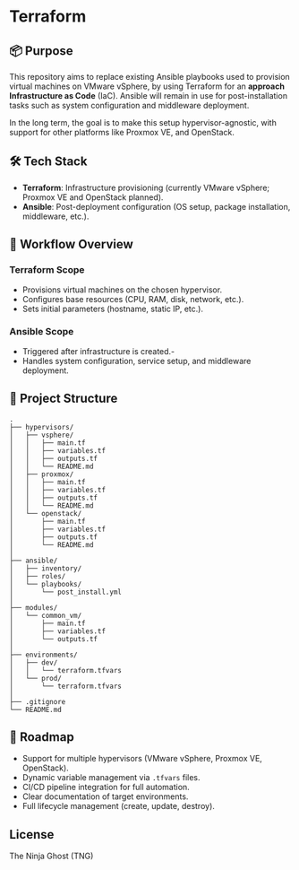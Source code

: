 # Terraform

## 📦 Purpose

This repository aims to replace existing Ansible playbooks used to provision virtual machines on VMware vSphere, by using Terraform for an **approach Infrastructure as Code** (IaC). Ansible will remain in use for post-installation tasks such as system configuration and middleware deployment.

In the long term, the goal is to make this setup hypervisor-agnostic, with support for other platforms like Proxmox VE, and OpenStack.

## 🛠️ Tech Stack

- **Terraform**: Infrastructure provisioning (currently VMware vSphere; Proxmox VE and OpenStack planned).
- **Ansible**: Post-deployment configuration (OS setup, package installation, middleware, etc.).

## 🔁 Workflow Overview

### Terraform Scope

- Provisions virtual machines on the chosen hypervisor.
- Configures base resources (CPU, RAM, disk, network, etc.).
- Sets initial parameters (hostname, static IP, etc.).

### Ansible Scope

- Triggered after infrastructure is created.-
- Handles system configuration, service setup, and middleware deployment.

## 📁 Project Structure

```shell
.
├── hypervisors/
│   ├── vsphere/
│   │   ├── main.tf
│   │   ├── variables.tf
│   │   ├── outputs.tf
│   │   └── README.md
│   ├── proxmox/
│   │   ├── main.tf
│   │   ├── variables.tf
│   │   ├── outputs.tf
│   │   └── README.md
│   └── openstack/
│       ├── main.tf
│       ├── variables.tf
│       ├── outputs.tf
│       └── README.md
│
├── ansible/
│   ├── inventory/
│   ├── roles/
│   └── playbooks/
│       └── post_install.yml
│
├── modules/
│   └── common_vm/
│       ├── main.tf
│       ├── variables.tf
│       └── outputs.tf
│
├── environments/
│   ├── dev/
│   │   └── terraform.tfvars
│   └── prod/
│       └── terraform.tfvars
│
├── .gitignore
└── README.md
```

## 🚧 Roadmap

- Support for multiple hypervisors (VMware vSphere, Proxmox VE, OpenStack).
- Dynamic variable management via `.tfvars` files.
- CI/CD pipeline integration for full automation.
- Clear documentation of target environments.
- Full lifecycle management (create, update, destroy).

## License

The Ninja Ghost (TNG)
